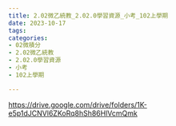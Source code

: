 ```yaml
---
title: 2.02微乙統教_2.02.0學習資源_小考_102上學期
date: 2023-10-17
tags: 
categories:
- 02微積分
- 2.02微乙統教
- 2.02.0學習資源
- 小考
- 102上學期

---
```

https://drive.google.com/drive/folders/1K-e5p1dJCNVl6ZKoRq8hSh86HlVcmQmk
